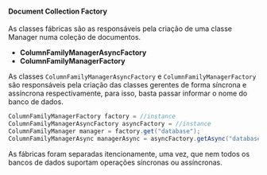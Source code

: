 #### Document Collection Factory

As classes fábricas são as responsáveis pela criação de uma classe Manager numa coleção de documentos.

* **ColumnFamilyManagerAsyncFactory**
* **ColumnFamilyManagerFactory**

As classes `ColumnFamilyManagerAsyncFactory` e `ColumnFamilyManagerFactory` são responsáveis pela criação das classes gerentes de forma síncrona e assíncrona respectivamente, para isso, basta passar informar o nome do banco de dados.

```java
ColumnFamilyManagerFactory factory = //instance
ColumnFamilyManagerAsyncFactory asyncFactory = //instance
ColumnFamilyManager manager = factory.get("database");
ColumnFamilyManagerAsync managerAsync = asyncFactory.getAsync("database");
```

As fábricas foram separadas itencionamente, uma vez, que nem todos os bancos de dados suportam operações síncronas ou assíncronas.

